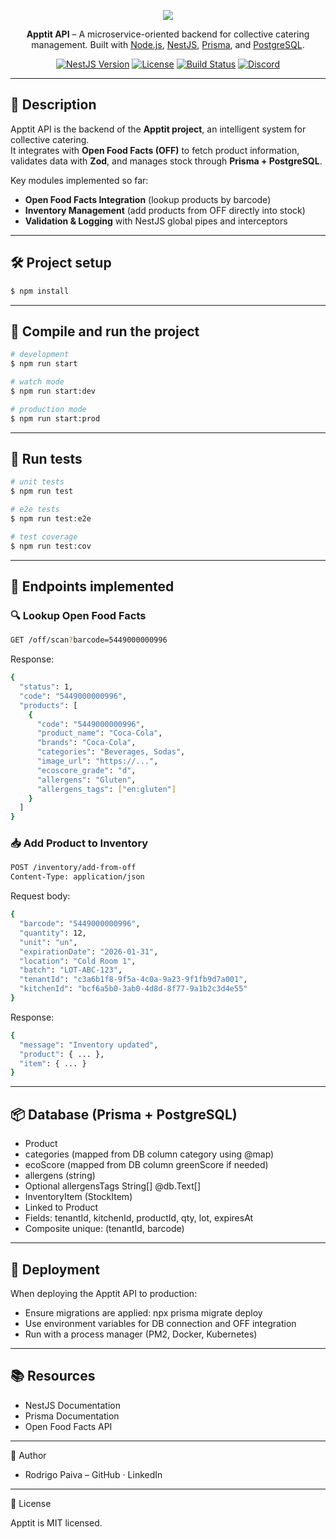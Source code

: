 
<p align="center">
  <a href="https://apptit.io" target="blank">
    <img style="max-width:400px;" src="https://previews.jumpshare.com/thumb/815bc01b796dd6f1733c957c5af19493825ed196eea199123bc90f246bd017e1309cbe910374a8b450e01fe226695f6be853d26beb03ed6026933cda499e5312cd54493e3ecad05f9894464c11cfec98">
  </a>
</p>

<p align="center">
  <b>Apptit API</b> – A microservice-oriented backend for collective catering management.  
  Built with <a href="http://nodejs.org" target="_blank">Node.js</a>, <a href="https://nestjs.com/" target="_blank">NestJS</a>, <a href="https://www.prisma.io/" target="_blank">Prisma</a>, and <a href="https://www.postgresql.org/" target="_blank">PostgreSQL</a>.
</p>

<p align="center">
<a href="https://www.npmjs.com/package/@nestjs/core" target="_blank"><img src="https://img.shields.io/npm/v/@nestjs/core.svg" alt="NestJS Version" /></a>
<a href="https://github.com/rodrigopaivadev/apptit-api" target="_blank"><img src="https://img.shields.io/github/license/rodrigopaivadev/apptit-api" alt="License" /></a>
<a href="https://circleci.com/gh/rodrigopaivadev/apptit-api" target="_blank"><img src="https://img.shields.io/circleci/build/github/rodrigopaivadev/apptit-api/master" alt="Build Status" /></a>
<a href="https://discord.gg/G7Qnnhy" target="_blank"><img src="https://img.shields.io/badge/community-discord-blue.svg" alt="Discord"/></a>
</p>

---

## 📖 Description

Apptit API is the backend of the **Apptit project**, an intelligent system for collective catering.  
It integrates with **Open Food Facts (OFF)** to fetch product information, validates data with **Zod**, and manages stock through **Prisma + PostgreSQL**.

Key modules implemented so far:

- **Open Food Facts Integration** (lookup products by barcode)
- **Inventory Management** (add products from OFF directly into stock)
- **Validation & Logging** with NestJS global pipes and interceptors

---

## 🛠️ Project setup

```bash
$ npm install
```

---

## 🚀 Compile and run the project

```bash
# development
$ npm run start

# watch mode
$ npm run start:dev

# production mode
$ npm run start:prod
```

---

## 🧪 Run tests

```bash
# unit tests
$ npm run test

# e2e tests
$ npm run test:e2e

# test coverage
$ npm run test:cov
```

---

## 📡 Endpoints implemented

### 🔍 Lookup Open Food Facts

```bash
GET /off/scan?barcode=5449000000996
```

Response:

```bash
{
  "status": 1,
  "code": "5449000000996",
  "products": [
    {
      "code": "5449000000996",
      "product_name": "Coca-Cola",
      "brands": "Coca-Cola",
      "categories": "Beverages, Sodas",
      "image_url": "https://...",
      "ecoscore_grade": "d",
      "allergens": "Gluten",
      "allergens_tags": ["en:gluten"]
    }
  ]
}
```

### 📥 Add Product to Inventory

```bash
POST /inventory/add-from-off
Content-Type: application/json
```

Request body:

```bash
{
  "barcode": "5449000000996",
  "quantity": 12,
  "unit": "un",
  "expirationDate": "2026-01-31",
  "location": "Cold Room 1",
  "batch": "LOT-ABC-123",
  "tenantId": "c3a6b1f8-9f5a-4c0a-9a23-9f1fb9d7a001",
  "kitchenId": "bcf6a5b0-3ab0-4d8d-8f77-9a1b2c3d4e55"
}
```

Response:

```bash
{
  "message": "Inventory updated",
  "product": { ... },
  "item": { ... }
}
```

---

## 📦 Database (Prisma + PostgreSQL)

- Product
- categories (mapped from DB column category using @map)
- ecoScore (mapped from DB column greenScore if needed)
- allergens (string)
- Optional allergensTags String[] @db.Text[]
- InventoryItem (StockItem)
- Linked to Product
- Fields: tenantId, kitchenId, productId, qty, lot, expiresAt
- Composite unique: (tenantId, barcode)

---

## 🚀 Deployment

When deploying the Apptit API to production:

- Ensure migrations are applied: npx prisma migrate deploy
- Use environment variables for DB connection and OFF integration
- Run with a process manager (PM2, Docker, Kubernetes)

---

## 📚 Resources

- NestJS Documentation
- Prisma Documentation
- Open Food Facts API

---

👤 Author

- Rodrigo Paiva – GitHub · LinkedIn

---

📄 License

Apptit is MIT licensed.
